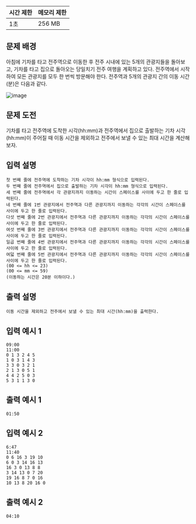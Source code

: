 | 시간 제한 | 메모리 제한 |
| --- | --- |
| 1초 | 256 MB |

## 문제 배경

아침에 기차를 타고 전주역으로 이동한 후 전주 시내에 있는 5개의 관광지들을 돌아보고, 기차를
타고 집으로 돌아오는 당일치기 전주 여행을 계획하고 있다. 전주역에서 시작하여 모든 관광지를
모두 한 번씩 방문해야 한다. 전주역과 5개의 관광지 간의 이동 시간(분)은 다음과 같다.

![image](https://github.com/wkdtjdwns/Python/assets/128266768/131eca68-965f-4537-a138-508b7c2c6c22)

## 문제 도전

기차를 타고 전주역에 도착한 시각(hh:mm)과 전주역에서 집으로 출발하는 기차 시각(hh:mm)이
주어질 때 이동 시간을 제외하고 전주에서 보낼 수 있는 최대 시간을 계산해보자.

## **입력 설명**

```
첫 번째 줄에 전주역에 도착하는 기차 시각이 hh:mm 형식으로 입력된다.
두 번째 줄에 전주역에서 집으로 출발하는 기차 시각이 hh:mm 형식으로 입력된다.
세 번째 줄에 전주역에서 각 관광지까지 이동하는 시간이 스페이스를 사이에 두고 한 줄로 입력된다.
네 번째 줄에 1번 관광지에서 전주역과 다른 관광지까지 이동하는 각각의 시간이 스페이스를 사이에 두고 한 줄로 입력된다.
다섯 번째 줄에 2번 관광지에서 전주역과 다른 관광지까지 이동하는 각각의 시간이 스페이스를 사이에 두고 한 줄로 입력된다.
여섯 번째 줄에 3번 관광지에서 전주역과 다른 관광지까지 이동하는 각각의 시간이 스페이스를 사이에 두고 한 줄로 입력된다.
일곱 번째 줄에 4번 관광지에서 전주역과 다른 관광지까지 이동하는 각각의 시간이 스페이스를 사이에 두고 한 줄로 입력된다.
여덟 번째 줄에 5번 관광지에서 전주역과 다른 관광지까지 이동하는 각각의 시간이 스페이스를 사이에 두고 한 줄로 입력된다.
(00 <= hh <= 23)
(00 <= mm <= 59)
(이동하는 시간은 20분 이하이다.)
```

## **출력 설명**

```
이동 시간을 제외하고 전주에서 보낼 수 있는 최대 시간(hh:mm)을 출력한다.
```

## **입력 예시 1**

```
09:00
11:00
0 1 3 2 4 5
1 0 3 1 4 3
3 3 0 3 2 1
2 1 3 0 5 1
4 4 2 5 0 3
5 3 1 1 3 0
```

## **출력 예시 1**

```
01:50
```

## **입력 예시 2**

```
6:47
11:40
0 6 16 3 19 10
6 0 3 14 16 13
16 3 0 13 8 8
3 14 13 0 7 20
19 16 8 7 0 16
10 13 8 20 16 0
```

## **출력 예시 2**

```
04:10
```
